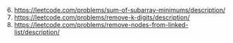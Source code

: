 6. https://leetcode.com/problems/sum-of-subarray-minimums/description/ 
7. https://leetcode.com/problems/remove-k-digits/description/
8. https://leetcode.com/problems/remove-nodes-from-linked-list/description/
